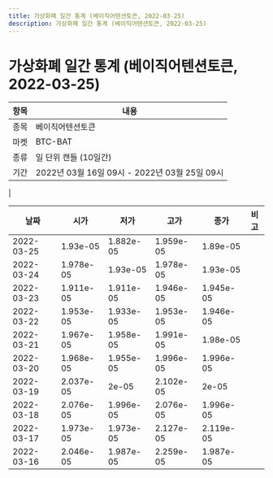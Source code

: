 ```yaml
---
title: 가상화폐 일간 통계 (베이직어텐션토큰, 2022-03-25)
description: 가상화폐 일간 통계 (베이직어텐션토큰, 2022-03-25)
---
```


가상화폐 일간 통계 (베이직어텐션토큰, 2022-03-25)
===

|항목|내용|
|--|--|
|종목|베이직어텐션토큰|
|마켓|BTC-BAT|
|종류|일 단위 캔들 (10일간)|
|기간|2022년 03월 16일 09시 - 2022년 03월 25일 09시
|

|날짜|시가|저가|고가|종가|비고|
|--|--|--|--|--|--|
|2022-03-25|1.93e-05|1.882e-05|1.959e-05|1.89e-05|    |
|2022-03-24|1.978e-05|1.93e-05|1.978e-05|1.93e-05|    |
|2022-03-23|1.911e-05|1.911e-05|1.946e-05|1.945e-05|    |
|2022-03-22|1.953e-05|1.933e-05|1.953e-05|1.946e-05|    |
|2022-03-21|1.967e-05|1.958e-05|1.991e-05|1.98e-05|    |
|2022-03-20|1.968e-05|1.955e-05|1.996e-05|1.996e-05|    |
|2022-03-19|2.037e-05|2e-05|2.102e-05|2e-05|    |
|2022-03-18|2.076e-05|1.996e-05|2.076e-05|1.996e-05|    |
|2022-03-17|1.973e-05|1.973e-05|2.127e-05|2.119e-05|    |
|2022-03-16|2.046e-05|1.987e-05|2.259e-05|1.987e-05|    |
